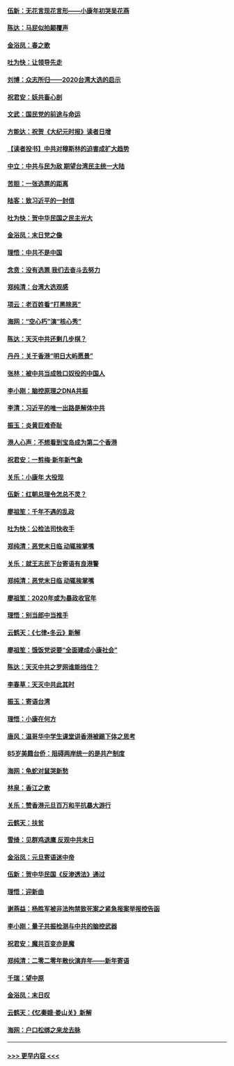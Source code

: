 #### [伍新：无花言现花言形——小康年初哭吴花燕](../pages/nsc993/n11800044.md?t=01180611) 
#### [陈达：马屁似拍颠覆声](../pages/nsc993/n11800010.md?t=01180611) 
#### [金浴凤：春之歌](../pages/nsc993/n11797687.md?t=01180611) 
#### [吐为快：让领导先走](../pages/nsc993/n11797512.md?t=01180611) 
#### [刘博：众志所归——2020台湾大选的启示](../pages/nsc993/n11796878.md?t=01180611) 
#### [祝君安：妖共畜心剖](../pages/nsc993/n11794273.md?t=01180611) 
#### [文武：国民党的前途与命运](../pages/nsc993/n11794198.md?t=01180611) 
#### [方能达：祝贺《大纪元时报》读者日增](../pages/nsc993/n11793807.md?t=01180611) 
#### [【读者投书】中共对穆斯林的迫害成扩大趋势](../pages/nsc993/n11791371.md?t=01180611) 
#### [中立：中共与民为敌 期望台湾民主统一大陆](../pages/nsc993/n11790392.md?t=01180611) 
#### [苦胆：一张选票的距离](../pages/nsc993/n11788914.md?t=01180611) 
#### [陆客：致习近平的一封信](../pages/nsc993/n11788867.md?t=01180611) 
#### [吐为快：贺中华民国之民主光大](../pages/nsc993/n11788618.md?t=01180611) 
#### [金浴凤：末日党之像](../pages/nsc993/n11787475.md?t=01180611) 
#### [理悟：中共不是中国](../pages/nsc993/n11787463.md?t=01180611) 
#### [念贲：没有选票  我们去奋斗去努力](../pages/nsc993/n11787398.md?t=01180611) 
#### [郑纯清：台湾大选观感](../pages/nsc993/n11786210.md?t=01180611) 
#### [项云：老百姓看“打黑除恶”](../pages/nsc993/n11785398.md?t=01180611) 
#### [海网：“空心朽”演“核心秀”](../pages/nsc993/n11783874.md?t=01180611) 
#### [陈达：天灭中共还剩几步棋？](../pages/nsc993/n11783719.md?t=01180611) 
#### [丹丹：关于香港“明日大屿愿景”](../pages/nsc993/n11783273.md?t=01180611) 
#### [张林：被中共当成牲口奴役的中国人](../pages/nsc993/n11782397.md?t=01180611) 
#### [李小刚：脑控原理之DNA共振](../pages/nsc993/n11780962.md?t=01180611) 
#### [李清：习近平的唯一出路是解体中共](../pages/nsc993/n11780866.md?t=01180611) 
#### [振玉：炎黄巨难奇耻](../pages/nsc993/n11779632.md?t=01180611) 
#### [港人心声：不想看到宝岛成为第二个香港](../pages/nsc993/n11778817.md?t=01180611) 
#### [祝君安：一剪梅‧新年新气象](../pages/nsc993/n11776340.md?t=01180611) 
#### [关乐：小康年 大役现](../pages/nsc993/n11774213.md?t=01180611) 
#### [伍新：红朝总理令怎总不灵？](../pages/nsc993/n11770813.md?t=01180611) 
#### [廖祖笙：千年不遇的乱政](../pages/nsc993/n11770373.md?t=01180611) 
#### [吐为快：公检法司快收手](../pages/nsc993/n11770359.md?t=01180611) 
#### [郑纯清：恶党末日临 动辄挨掌嘴](../pages/nsc993/n11769912.md?t=01180611) 
#### [关乐：就王志民下台寄语有良港警](../pages/nsc993/n11769903.md?t=01180611) 
#### [郑纯清：恶党末日临 动辄挨掌嘴](../pages/nsc993/n11769356.md?t=01180611) 
#### [廖祖笙：2020年或为暴政收官年](../pages/nsc993/n11768216.md?t=01180611) 
#### [理悟：别当郎中当推手](../pages/nsc993/n11768243.md?t=01180611) 
#### [云鹤天：《七律▪冬云》新解](../pages/nsc993/n11768204.md?t=01180611) 
#### [廖祖笙：饿饭党说要“全面建成小康社会”](../pages/nsc993/n11767482.md?t=01180611) 
#### [陈达：天灭中共之罗网谁能挡住？](../pages/nsc993/n11767465.md?t=01180611) 
#### [李春草：天灭中共此其时](../pages/nsc993/n11767452.md?t=01180611) 
#### [振玉：寄语台湾](../pages/nsc993/n11767432.md?t=01180611) 
#### [理悟：小康在何方](../pages/nsc993/n11767394.md?t=01180611) 
#### [唐风：温哥华中学生课堂讲香港被踢下体之思考](../pages/nsc993/n11766848.md?t=01180611) 
#### [85岁美籍台侨：阻碍两岸统一的是共产制度](../pages/nsc993/n11765043.md?t=01180611) 
#### [海网：龟蛇对鼠哭新愁](../pages/nsc993/n11764895.md?t=01180611) 
#### [林泉：香江之歌](../pages/nsc993/n11764415.md?t=01180611) 
#### [关乐：赞香港元旦百万和平抗暴大游行](../pages/nsc993/n11764382.md?t=01180611) 
#### [云鹤天：扶贫](../pages/nsc993/n11764245.md?t=01180611) 
#### [雪绮：见群鸡退鹰  反观中共末日](../pages/nsc993/n11762112.md?t=01180611) 
#### [金浴凤：元旦寄语迷中帝](../pages/nsc993/n11761788.md?t=01180611) 
#### [伍新：贺中华民国《反渗透法》通过](../pages/nsc993/n11761994.md?t=01180611) 
#### [理悟：迎新曲](../pages/nsc993/n11761152.md?t=01180611) 
#### [谢燕益：杨胜军被非法拘禁致死案之紧急报案举报控告函](../pages/nsc993/n11756134.md?t=01180611) 
#### [李小刚：量子共振检测与中共的脑控武器](../pages/nsc993/n11754518.md?t=01180611) 
#### [祝君安：魔共百变亦是魔](../pages/nsc993/n11754469.md?t=01180611) 
#### [郑纯清：二零二零年散伙演弃年——新年寄语](../pages/nsc993/n11754195.md?t=01180611) 
#### [千瑞：望中原](../pages/nsc993/n11754159.md?t=01180611) 
#### [金浴凤：末日叹](../pages/nsc993/n11752359.md?t=01180611) 
#### [云鹤天：《忆秦娥‧娄山关》新解](../pages/nsc993/n11752348.md?t=01180611) 
#### [海网：户口松绑之来龙去脉](../pages/nsc993/n11752328.md?t=01180611) 

----
#### [ >>> 更早内容 <<< ](../indexes/nsc993-earlier.md)
